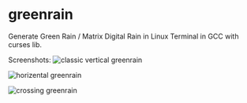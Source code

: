 greenrain
=========

Generate Green Rain / Matrix Digital Rain in Linux Terminal in GCC with curses lib.

Screenshots:
![classic vertical greenrain](http://i1164.photobucket.com/albums/q566/aguegu/AguMill/Screenshotfrom2013-02-21234846_zps8ed74ca2.png)

![horizental greenrain](http://i1164.photobucket.com/albums/q566/aguegu/AguMill/Screenshotfrom2013-02-22002847_zpsa16276bd.png)

![crossing greenrain](http://i1164.photobucket.com/albums/q566/aguegu/AguMill/Screenshotfrom2013-02-22001430_zpse1ac77d6.png)
